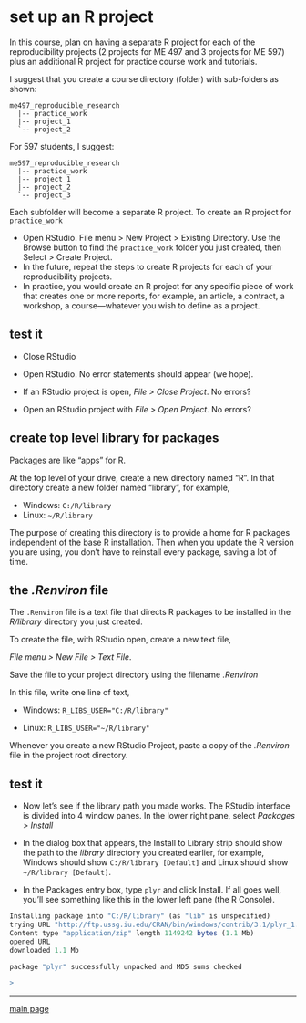 
# set up an R project

In this course, plan on having a separate R project for each of the
reproducibility projects (2 projects for ME 497 and 3 projects for ME
597) plus an additional R project for practice course work and
tutorials.

I suggest that you create a course directory (folder) with sub-folders
as shown:

    me497_reproducible_research
      |-- practice_work
      |-- project_1
      `-- project_2

For 597 students, I suggest:

    me597_reproducible_research
      |-- practice_work
      |-- project_1
      |-- project_2
      `-- project_3

Each subfolder will become a separate R project. To create an R project
for `practice_work`

  - Open RStudio. File menu \> New Project \> Existing Directory. Use
    the Browse button to find the `practice_work` folder you just
    created, then Select \> Create Project.
  - In the future, repeat the steps to create R projects for each of
    your reproducibility projects.
  - In practice, you would create an R project for any specific piece of
    work that creates one or more reports, for example, an article, a
    contract, a workshop, a course—whatever you wish to define as a
    project.

## test it

  - Close RStudio

  - Open RStudio. No error statements should appear (we hope).

  - If an RStudio project is open, *File \> Close Project*. No errors?

  - Open an RStudio project with *File \> Open Project*. No errors?

## create top level library for packages

Packages are like “apps” for R.

At the top level of your drive, create a new directory named “R”. In
that directory create a new folder named “library”, for example,

  - Windows: `C:/R/library`
  - Linux: `~/R/library`

The purpose of creating this directory is to provide a home for R
packages independent of the base R installation. Then when you update
the R version you are using, you don’t have to reinstall every package,
saving a lot of time.

## the *.Renviron* file

The `.Renviron` file is a text file that directs R packages to be
installed in the *R/library* directory you just created.

To create the file, with RStudio open, create a new text file,

*File menu \> New File \> Text File*.

Save the file to your project directory using the filename *.Renviron*

In this file, write one line of text,

  - Windows: `R_LIBS_USER="C:/R/library"`

  - Linux: `R_LIBS_USER="~/R/library"`

Whenever you create a new RStudio Project, paste a copy of the
*.Renviron* file in the project root directory.

## test it

  - Now let’s see if the library path you made works. The RStudio
    interface is divided into 4 window panes. In the lower right pane,
    select *Packages \> Install*

  - In the dialog box that appears, the Install to Library strip should
    show the path to the *library* directory you created earlier, for
    example, Windows should show `C:/R/library [Default]` and Linux
    should show `~/R/library [Default]`.

  - In the Packages entry box, type `plyr` and click Install. If all
    goes well, you’ll see something like this in the lower left pane
    (the R Console).

<!-- end list -->

``` r
Installing package into "C:/R/library" (as "lib" is unspecified)
trying URL "http://ftp.ussg.iu.edu/CRAN/bin/windows/contrib/3.1/plyr_1.8.1.zip"
Content type "application/zip" length 1149242 bytes (1.1 Mb)
opened URL
downloaded 1.1 Mb

package "plyr" successfully unpacked and MD5 sums checked

>
```

-----

[main page](../README.md)
